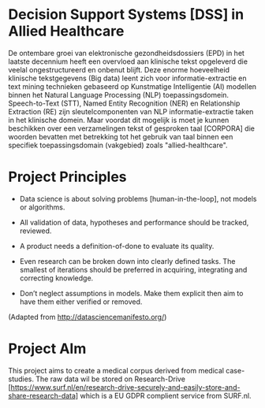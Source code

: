 # Decision Support Systems [DSS] in Allied Healthcare
De ontembare groei van elektronische gezondheidsdossiers (EPD) in het laatste decennium heeft een overvloed aan klinische tekst opgeleverd die veelal ongestructureerd en onbenut blijft. Deze enorme hoeveelheid klinische tekstgegevens (Big data) leent zich voor informatie-extractie en text mining technieken gebaseerd op Kunstmatige Intelligentie (AI) modellen binnen het Natural Language Processing (NLP) toepassingsdomein. Speech-to-Text (STT), Named Entity Recognition (NER) en Relationship Extraction (RE) zijn sleutelcomponenten van NLP informatie-extractie taken in het klinische domein. Maar voordat dit mogelijk is moet je kunnen beschikken over een verzamelingen tekst of gesproken taal [CORPORA] die woorden bevatten met betrekking tot het gebruik van taal binnen een specifiek toepassingsdomain (vakgebied) zoals "allied-healthcare".


# Project Principles 

- Data science is about solving problems [human-in-the-loop], not models or algorithms.

- All validation of data, hypotheses and performance should be tracked, reviewed.

- A product needs a definition-of-done to evaluate its quality.

- Even research can be broken down into clearly defined tasks. The smallest of iterations should be preferred in acquiring, integrating and correcting knowledge.

- Don’t neglect assumptions in models. Make them explicit then aim to have them either verified or removed.

(Adapted from http://datasciencemanifesto.org/)

# Project AIm

This project aims to create a medical corpus derived from medical case-studies. The raw data wil be stored on Research-Drive [https://www.surf.nl/en/research-drive-securely-and-easily-store-and-share-research-data] which is a EU GDPR complient service from SURF.nl.
